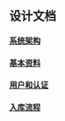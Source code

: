 ## 设计文档

#### [系统架构](system/system.md)

#### [基本资料](basic/basic.md)

#### [用户和认证](ia/用户和认证.md)

#### [入库流程](in/in.md)

